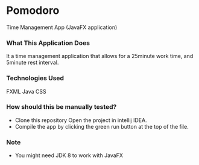 # Pomodoro
Time Management App (JavaFX application)

### What This Application Does
It a time management application that allows for a 25minute work time, and 5minute rest interval.

### Technologies Used
FXML
Java
CSS

### How should this be manually tested?
- Clone this repository Open the project in intellij IDEA.
- Compile the app by clicking the green run button at the top of the file.

### Note
- You might need JDK 8 to work with JavaFX
